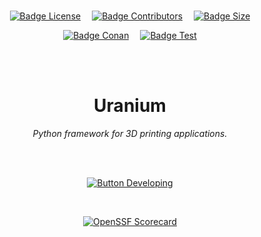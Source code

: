 
<br>

<div align = center>

[![Badge License]][License]   
[![Badge Contributors]][Contributors]   
[![Badge Size]][#]

[![Badge Conan]][Conan]   
[![Badge Test]][Test]

<br>
<br>

# Uranium

*Python framework for 3D printing applications.*

<br>
<br>

[![Button Developing]][Developing]

<br>

[![OpenSSF Scorecard](https://api.securityscorecards.dev/projects/github.com/Ultimaker/Uranium/badge)](https://api.securityscorecards.dev/projects/github.com/Ultimaker/Uranium)

<br>

<!----------------------------------------------------------------------------->

[Contributors]: https://github.com/Ultimaker/Uranium/graphs/contributors
[Plugins]: https://github.com/Ultimaker/Uranium/wiki/Plugins
[Conan]: https://github.com/Ultimaker/Uranium/actions/workflows/conan-package.yml
[Test]: https://github.com/Ultimaker/Uranium/actions/workflows/unit-test.yml

[Developing]: https://github.com/Ultimaker/Uranium/wiki/Building-And-Developing
[License]: LICENSE
[#]: #


<!---------------------------------[ Badges ]---------------------------------->

[Badge Contributors]: https://img.shields.io/github/contributors/ultimaker/Uranium?style=for-the-badge&logoColor=white&labelColor=db5e8a&color=ab4a6c&logo=GitHub
[Badge License]: https://img.shields.io/badge/License-LGPL3-336887.svg?style=for-the-badge&labelColor=458cb5&logoColor=white&logo=GNU
[Badge Conan]: https://img.shields.io/github/workflow/status/Ultimaker/Uranium/conan-package?style=for-the-badge&logoColor=white&labelColor=6185aa&color=4c6987&logo=Conan&label=Conan%20Package
[Badge Test]: https://img.shields.io/github/workflow/status/Ultimaker/Uranium/unit-test?style=for-the-badge&logoColor=white&labelColor=715a97&color=584674&logo=Codacy&label=Unit%20Test
[Badge Size]: https://img.shields.io/github/repo-size/ultimaker/Uranium?style=for-the-badge&logoColor=white&labelColor=629944&color=446a30&logo=GoogleAnalytics


<!---------------------------------[ Buttons ]--------------------------------->

[Button Developing]: https://img.shields.io/badge/Developing-715a97?style=for-the-badge&logoColor=white&logo=VisualStudioCode
